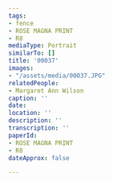 ```yaml
---
tags:
- fence
- ROSE MAGNA PRINT
- R8
mediaType: Portrait
similarTo: []
title: '00037'
images:
- "/assets/media/00037.JPG"
relatedPeople:
- Margaret Ann Wilson
caption: ''
date: 
location: ''
description: ''
transcription: ''
paperId:
- ROSE MAGNA PRINT
- R8
dateApprox: false

---
```

